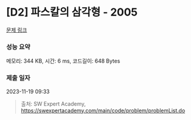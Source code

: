 # [D2] 파스칼의 삼각형 - 2005 

[문제 링크](https://swexpertacademy.com/main/code/problem/problemDetail.do?contestProbId=AV5P0-h6Ak4DFAUq) 

### 성능 요약

메모리: 344 KB, 시간: 6 ms, 코드길이: 648 Bytes

### 제출 일자

2023-11-19 09:33



> 출처: SW Expert Academy, https://swexpertacademy.com/main/code/problem/problemList.do